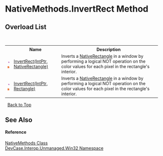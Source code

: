 # NativeMethods.InvertRect Method 
 


## Overload List
&nbsp;<table><tr><th></th><th>Name</th><th>Description</th></tr><tr><td>![Public method](media/pubmethod.gif "Public method")![Static member](media/static.gif "Static member")</td><td><a href="M_DevCase_Interop_Unmanaged_Win32_NativeMethods_InvertRect">InvertRect(IntPtr, NativeRectangle)</a></td><td>
Inverts a <a href="T_DevCase_Interop_Unmanaged_Win32_Structures_NativeRectangle">NativeRectangle</a> in a window by performing a logical NOT operation on the color values for each pixel in the rectangle's interior.</td></tr><tr><td>![Public method](media/pubmethod.gif "Public method")![Static member](media/static.gif "Static member")</td><td><a href="M_DevCase_Interop_Unmanaged_Win32_NativeMethods_InvertRect_1">InvertRect(IntPtr, Rectangle)</a></td><td>
Inverts a <a href="T_DevCase_Interop_Unmanaged_Win32_Structures_NativeRectangle">NativeRectangle</a> in a window by performing a logical NOT operation on the color values for each pixel in the rectangle's interior.</td></tr></table>&nbsp;
<a href="#nativemethods.invertrect-method">Back to Top</a>

## See Also


#### Reference
<a href="T_DevCase_Interop_Unmanaged_Win32_NativeMethods">NativeMethods Class</a><br /><a href="N_DevCase_Interop_Unmanaged_Win32">DevCase.Interop.Unmanaged.Win32 Namespace</a><br />
